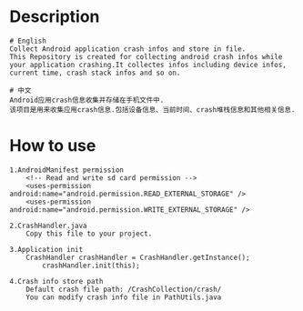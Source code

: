 # Description

	# English
	Collect Android application crash infos and store in file.
	This Repository is created for collecting android crash infos while your application crashing.It collectes infos including device infos, current time, crash stack infos and so on.

	# 中文
	Android应用crash信息收集并存储在手机文件中.
	该项目是用来收集应用crash信息.包括设备信息、当前时间、crash堆栈信息和其他相关信息.

# How to use

	1.AndroidManifest permission
		<!-- Read and write sd card permission -->
		<uses-permission android:name="android.permission.READ_EXTERNAL_STORAGE" />
		<uses-permission android:name="android.permission.WRITE_EXTERNAL_STORAGE" />
		
	2.CrashHandler.java
		Copy this file to your project.

	3.Application init
		CrashHandler crashHandler = CrashHandler.getInstance();
        	crashHandler.init(this);

	4.Crash info store path
		Default crash file path: /CrashCollection/crash/
		You can modify crash info file in PathUtils.java
